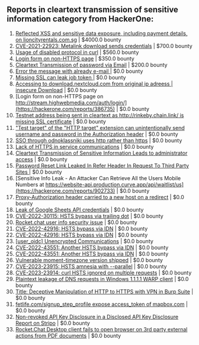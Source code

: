 ## Reports in cleartext transmission of sensitive information category from HackerOne:
1. [Reflected XSS and sensitive data exposure, including payment details, on lioncityrentals.com.sg](https://hackerone.com/reports/340431) | $4000.0 bounty
2. [CVE-2021-22923: Metalink download sends credentials](https://hackerone.com/reports/1213181) | $700.0 bounty
3. [Usage of disabled protocol in curl](https://hackerone.com/reports/2437131) | $560.0 bounty
4. [Login form on non-HTTPS page](https://hackerone.com/reports/214571) | $350.0 bounty
5. [Cleartext Transmission of password via Email](https://hackerone.com/reports/2337938) | $200.0 bounty
6. [Error the message with already e-mail ](https://hackerone.com/reports/265441) | $0.0 bounty
7. [Missing SSL can leak job token ](https://hackerone.com/reports/222036) | $0.0 bounty
8. [Accessing to download.nextcloud.com from original ip adreess | insecure Download](https://hackerone.com/reports/374053) | $0.0 bounty
9. [Login form on non-HTTPS page on http://stream.highwebmedia.com/auth/login/](https://hackerone.com/reports/386735) | $0.0 bounty
10. [Testnet address being sent in cleartext as http://rinkeby.chain.link/ is missing SSL certificate](https://hackerone.com/reports/576288) | $0.0 bounty
11. ["Test target" of the "HTTP target" extension can unintentionally send username and password in the Authorization header](https://hackerone.com/reports/536669) | $0.0 bounty
12. [SSO through odnoklassniki uses http rather than https](https://hackerone.com/reports/703759) | $0.0 bounty
13. [Lack of HTTPS in service communications](https://hackerone.com/reports/741549) | $0.0 bounty
14. [Cleartext Transmission of Sensitive Information Leads to administrator access](https://hackerone.com/reports/813159) | $0.0 bounty
15. [Password Reset Link Leaked In Refer Header In Request To Third Party Sites ](https://hackerone.com/reports/751581) | $0.0 bounty
16. [Sensitive Info Leak - An Attacker Can Retrieve All the Users Mobile Numbers at https://website-api.production.curve.app/api/waitlist/us](https://hackerone.com/reports/902733) | $0.0 bounty
17. [Proxy-Authorization header carried to a new host on a redirect](https://hackerone.com/reports/1086259) | $0.0 bounty
18. [Leak of Google Sheets API credentials](https://hackerone.com/reports/965314) | $0.0 bounty
19. [CVE-2022-30115: HSTS bypass via trailing dot](https://hackerone.com/reports/1565622) | $0.0 bounty
20. [Rocket.chat user info security issue](https://hackerone.com/reports/1517377) | $0.0 bounty
21. [CVE-2022-42916: HSTS bypass via IDN](https://hackerone.com/reports/1730660) | $0.0 bounty
22. [CVE-2022-42916: HSTS bypass via IDN](https://hackerone.com/reports/1753226) | $0.0 bounty
23. [[user_oidc] Unencrypted Communications](https://hackerone.com/reports/1687005) | $0.0 bounty
24. [CVE-2022-43551: Another HSTS bypass via IDN](https://hackerone.com/reports/1755083) | $0.0 bounty
25. [CVE-2022-43551: Another HSTS bypass via IDN](https://hackerone.com/reports/1813831) | $0.0 bounty
26. [Vulnerable moment-timezone version shipped](https://hackerone.com/reports/1708873) | $0.0 bounty
27. [CVE-2023-23915: HSTS amnesia with --parallel](https://hackerone.com/reports/1814333) | $0.0 bounty
28. [CVE-2023-23914: curl HSTS ignored on multiple requests](https://hackerone.com/reports/1813864) | $0.0 bounty
29. [Plaintext leakage of DNS requests in Windows 1.1.1.1 WARP client](https://hackerone.com/reports/1941390) | $0.0 bounty
30. [Title: Deceptive Manipulation of HTTP to HTTPS with VPN in Burp Suite](https://hackerone.com/reports/2230842) | $0.0 bounty
31. [fetlife.com/signup_step_profile expose access_token of mapbox.com](https://hackerone.com/reports/2129769) | $0.0 bounty
32. [Non-revoked API Key Disclosure in a Disclosed API Key Disclosure Report on Stripo](https://hackerone.com/reports/1709815) | $0.0 bounty
33. [Rocket.Chat Desktop client fails to open browser on 3rd party external actions from PDF documents](https://hackerone.com/reports/1967109) | $0.0 bounty
